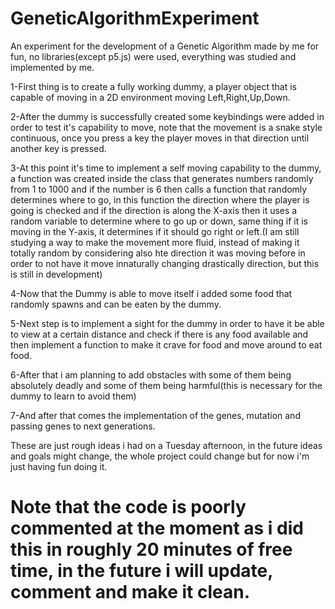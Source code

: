 # GeneticAlgorithmExperiment
An experiment for the development of a Genetic Algorithm made by me for fun, no libraries(except p5.js) were used, everything was studied and implemented by me.

1-First thing is to create a fully working dummy, a player object that is capable of moving in a 2D environment moving Left,Right,Up,Down.

2-After the dummy is successfully created some keybindings were added in order to test it's capability to move, note that the movement is a snake style continuous, once you press a key the player moves in that direction until another key is pressed.

3-At this point it's time to implement a self moving capability to the dummy, a function was created inside the class that generates numbers randomly from 1 to 1000 and if the number is 6 then calls a function that randomly determines where to go, in this function the direction where the player is going is checked and if the direction is along the X-axis then it uses a random variable to determine where to go up or down, same thing if it is moving in the Y-axis, it determines if it should go right or left.(I am still studying a way to make the movement more fluid, instead of making it totally random by considering also hte direction it was moving before in order to not have it move innaturally changing drastically direction, but this is still in development)

4-Now that the Dummy is able to move itself i added some food that randomly spawns and can be eaten by the dummy.

5-Next step is to implement a sight for the dummy in order to have it be able to view at a certain distance and check if there is any food available and then implement a function to make it crave for food and move around to eat food.

6-After that i am planning to add obstacles with some of them being absolutely deadly and some of them being harmful(this is necessary for the dummy to learn to avoid them)

7-And after that comes the implementation of the genes, mutation and passing genes to next generations.

These are just rough ideas i had on a Tuesday afternoon, in the future ideas and goals might change, the whole project could change but for now i'm just having fun doing it.

# Note that the code is poorly commented at the moment as i did this in roughly 20 minutes of free time, in the future i will update, comment and make it clean.
